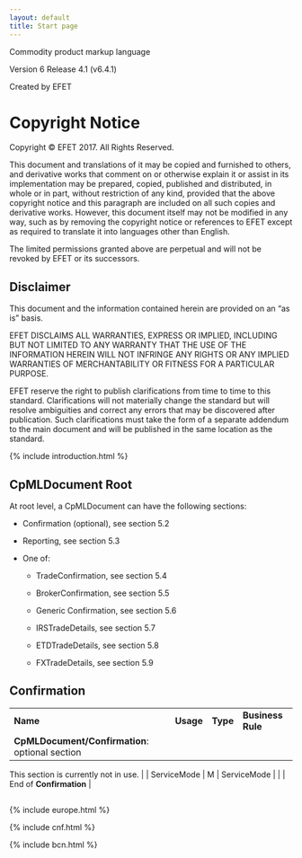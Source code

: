 ```yaml
---
layout: default
title: Start page
---
```


Commodity product markup language

Version 6 Release 4.1 (v6.4.1)

Created by EFET

<span id="_Ref447175168" class="anchor"><span id="_Toc474941563" class="anchor"></span></span>Copyright Notice
==============================================================================================================

Copyright © EFET 2017. All Rights Reserved.

This document and translations of it may be copied and furnished to
others, and derivative works that comment on or otherwise explain it or
assist in its implementation may be prepared, copied, published and
distributed, in whole or in part, without restriction of any kind,
provided that the above copyright notice and this paragraph are included
on all such copies and derivative works. However, this document itself
may not be modified in any way, such as by removing the copyright notice
or references to EFET except as required to translate it into languages
other than English.

The limited permissions granted above are perpetual and will not be
revoked by EFET or its successors.

Disclaimer
----------

This document and the information contained herein are provided on an
“as is” basis.

EFET DISCLAIMS ALL WARRANTIES, EXPRESS OR IMPLIED, INCLUDING BUT NOT
LIMITED TO ANY WARRANTY THAT THE USE OF THE INFORMATION HEREIN WILL NOT
INFRINGE ANY RIGHTS OR ANY IMPLIED WARRANTIES OF MERCHANTABILITY OR
FITNESS FOR A PARTICULAR PURPOSE.

EFET reserve the right to publish clarifications from time to time to
this standard. Clarifications will not materially change the standard
but will resolve ambiguities and correct any errors that may be
discovered after publication. Such clarifications must take the form of
a separate addendum to the main document and will be published in the
same location as the standard.


{% include introduction.html %}

CpMLDocument Root
-----------------

<span id="_Ref346010669" class="anchor"><span id="_Ref377559586"
class="anchor"></span></span>At root level, a CpMLDocument can have the
following sections:

-   Confirmation (optional), see section 5.2

-   Reporting, see section 5.3

-   One of:

    -   TradeConfirmation, see section 5.4

    -   BrokerConfirmation, see section 5.5

    -   Generic Confirmation, see section 5.6

    -   IRSTradeDetails, see section 5.7

    -   ETDTradeDetails, see section 5.8

    -   FXTradeDetails, see section 5.9

<span id="_Ref444009970" class="anchor"><span id="_Ref444009978" class="anchor"><span id="_Toc474941581" class="anchor"></span></span></span>Confirmation
---------------------------------------------------------------------------------------------------------------------------------------------------------

|                                                 |           |             |                   |
|-------------------------------------------------|-----------|-------------|-------------------|
| **Name**                                        | **Usage** | **Type**    | **Business Rule** |
| **CpMLDocument/Confirmation**: optional section 
                                                  
 This section is currently not in use.            |
| ServiceMode                                     | M         | ServiceMode |                   |
| End of **Confirmation**                         |

<span id="_Toc345944388" class="anchor"><span id="_Toc179107799" class="anchor"><span id="_Toc322283453" class="anchor"></span></span></span>
---------------------------------------------------------------------------------------------------------------------------------------------

{% include europe.html %}

{% include cnf.html %}


{% include bcn.html %}
